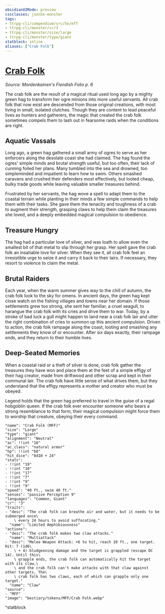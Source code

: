 ```yaml
---
obsidianUIMode: preview
cssclasses: json5e-monster
tags:
- ttrpg-cli/compendium/src/5e/mff
- ttrpg-cli/monster/cr/3
- ttrpg-cli/monster/size/large
- ttrpg-cli/monster/type/giant
statblock: inline
aliases: ["Crab Folk"]
---
```

# [Crab Folk](3-Compendium\CLI\bestiary\giant/crab-folk-mff.md)
*Source: Mordenkainen's Fiendish Folio p. 6*  

The crab folk are the result of a magical ritual used long ago by a mighty green hag to transform her ogre minions into more useful servants. All crab folk that now exist are descended from those original creations, with most living in small, isolated clutches. Though they are content to lead peaceful lives as hunters and gatherers, the magic that created the crab folk sometimes compels them to lash out in fearsome raids when the conditions are right.

## Aquatic Vassals

Long ago, a green hag gathered a small army of ogres to serve as her enforcers along the desolate coast she had claimed. The hag found the ogres' simple minds and brutal strength useful, but too often, their lack of cunning foiled her plans. Many tumbled into the sea and drowned, too simpleminded and impatient to learn how to swim. Others smashed caravans and crushed their defenders most effectively, but looted cheap, bulky trade goods while leaving valuable smaller treasures behind.

Frustrated by her servants, the hag wove a spell to adapt them to the coastal terrain while planting in their minds a few simple commands to help them with their tasks. She gave them the tenacity and toughness of a crab to augment their strength, grasping claws to help them claim the treasures she loved, and a deeply embedded magical compulsion to obedience.

## Treasure Hungry

The hag had a particular love of silver, and was loath to allow even the smallest bit of that metal to slip through her grasp. Her spell gave the crab folk an insatiable love for silver. When they see it, all crab folk feel an irresistible urge to seize it and carry it back to their lairs. If necessary, they resort to violence to claim the metal.

## Brutal Raiders

Each year, when the warm summer gives way to the chill of autumn, the crab folk look to the sky for omens. In ancient days, the green hag kept close watch on the fishing villages and towns near her domain. If those settlements grew too strong, she sent her familiar, a cruel seagull, to harangue the crab folk with its cries and drive them to war. Today, by a stroke of bad luck a gull might happen to land near a crab folk lair and utter the right combination of cries to summon up this ancient compulsion. Driven to action, the crab folk rampage along the coast, looting and smashing any settlements they know of or encounter. After six days exactly, their rampage ends, and they return to their humble lives.

## Deep-Seated Memories

When a coastal raid or a theft of silver is done, crab folk gather the treasures they have won and place them at the feet of a simple effigy of their hag creator, made from driftwood and other scrap and kept in their communal lair. The crab folk have little sense of what drives them, but they understand that the effigy represents a mother and creator who must be obeyed.

Legend holds that the green hag preferred to travel in the guise of a regal hobgoblin queen. If the crab folk ever encounter someone who bears a strong resemblance to that form, their magical compulsion might force them to worship that creature, obeying their every command.

```statblock
"name": "Crab Folk (MFF)"
"size": "Large"
"type": "giant"
"alignment": "Neutral"
"ac": !!int "16"
"ac_class": "natural armor"
"hp": !!int "68"
"hit_dice": "8d10 + 24"
"stats":
- !!int "19"
- !!int "10"
- !!int "17"
- !!int "7"
- !!int "9"
- !!int "9"
"speed": "40 ft., swim 40 ft."
"senses": "passive Perception 9"
"languages": "Common, Giant"
"cr": "3"
"traits":
- "desc": "The crab folk can breathe air and water, but it needs to be submerged once\
    \ every 24 hours to avoid suffocating."
  "name": "Limited Amphibiousness"
"actions":
- "desc": "The crab folk makes two claw attacks."
  "name": "Multiattack"
- "desc": "Melee Weapon Attack: +6 to hit, reach 10 ft., one target. Hit: 7 (1d6\
    \ + 4) bludgeoning damage and the target is grappled (escape DC 14). Until this\
    \ grapple ends, the crab folk can automatically hit the target with its claw,\
    \ and the crab folk can't make attacks with that claw against other targets. The\
    \ crab folk has two claws, each of which can grapple only one target."
  "name": "Claw"
"source":
- "MFF"
"image": "bestiary/tokens/MFF/Crab Folk.webp"
```
^statblock